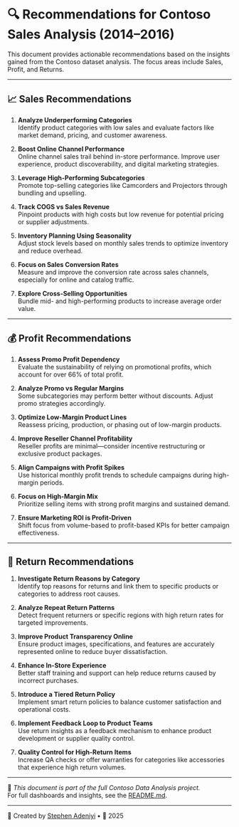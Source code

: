 # 🔍 Recommendations for Contoso Sales Analysis (2014–2016)

This document provides actionable recommendations based on the insights gained from the Contoso dataset analysis. The focus areas include Sales, Profit, and Returns.

---

## 📈 Sales Recommendations

1. **Analyze Underperforming Categories**  
   Identify product categories with low sales and evaluate factors like market demand, pricing, and customer awareness.

2. **Boost Online Channel Performance**  
   Online channel sales trail behind in-store performance. Improve user experience, product discoverability, and digital marketing strategies.

3. **Leverage High-Performing Subcategories**  
   Promote top-selling categories like Camcorders and Projectors through bundling and upselling.

4. **Track COGS vs Sales Revenue**  
   Pinpoint products with high costs but low revenue for potential pricing or supplier adjustments.

5. **Inventory Planning Using Seasonality**  
   Adjust stock levels based on monthly sales trends to optimize inventory and reduce overhead.

6. **Focus on Sales Conversion Rates**  
   Measure and improve the conversion rate across sales channels, especially for online and catalog traffic.

7. **Explore Cross-Selling Opportunities**  
   Bundle mid- and high-performing products to increase average order value.

---

## 💰 Profit Recommendations

1. **Assess Promo Profit Dependency**  
   Evaluate the sustainability of relying on promotional profits, which account for over 66% of total profit.

2. **Analyze Promo vs Regular Margins**  
   Some subcategories may perform better without discounts. Adjust promo strategies accordingly.

3. **Optimize Low-Margin Product Lines**  
   Reassess pricing, production, or phasing out of low-margin products.

4. **Improve Reseller Channel Profitability**  
   Reseller profits are minimal—consider incentive restructuring or exclusive product packages.

5. **Align Campaigns with Profit Spikes**  
   Use historical monthly profit trends to schedule campaigns during high-margin periods.

6. **Focus on High-Margin Mix**  
   Prioritize selling items with strong profit margins and sustained demand.

7. **Ensure Marketing ROI is Profit-Driven**  
   Shift focus from volume-based to profit-based KPIs for better campaign effectiveness.

---

## 🔄 Return Recommendations

1. **Investigate Return Reasons by Category**  
   Identify top reasons for returns and link them to specific products or categories to address root causes.

2. **Analyze Repeat Return Patterns**  
   Detect frequent returners or specific regions with high return rates for targeted improvements.

3. **Improve Product Transparency Online**  
   Ensure product images, specifications, and features are accurately represented online to reduce buyer dissatisfaction.

4. **Enhance In-Store Experience**  
   Better staff training and support can help reduce returns caused by incorrect purchases.

5. **Introduce a Tiered Return Policy**  
   Implement smart return policies to balance customer satisfaction and operational costs.

6. **Implement Feedback Loop to Product Teams**  
   Use return insights as a feedback mechanism to enhance product development or supplier quality control.

7. **Quality Control for High-Return Items**  
   Increase QA checks or offer warranties for categories like accessories that experience high return volumes.

---

📁 _This document is part of the full Contoso Data Analysis project._  
For full dashboards and insights, see the [README.md](./README.md).

---

👤 Created by [Stephen Adeniyi](https://github.com/SteevAnalytics) • 📅 2025
